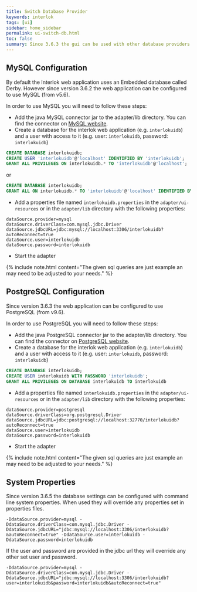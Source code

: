 ```yaml
---
title: Switch Database Provider
keywords: interlok
tags: [ui]
sidebar: home_sidebar
permalink: ui-switch-db.html
toc: false
summary: Since 3.6.3 the gui can be used with other database providers.
---
```


## MySQL Configuration ##

By default the Interlok web application uses an Embedded database called Derby. However since version 3.6.2 the web application can be configured to use MySQL (from v5.6).

In order to use MySQL you will need to follow these steps:

 - Add the java MySQL connector jar to the adapter/lib directory. You can find the connector on [MySQL website](https://dev.mysql.com/downloads/connector/j/).
 - Create a database for the interlok web application (e.g. `interlokuidb`) and a user with access to it (e.g. user: `interlokuidb`, password: `interlokuidb`)

```sql
CREATE DATABASE interlokuidb;
CREATE USER 'interlokuidb'@'localhost' IDENTIFIED BY 'interlokuidb';
GRANT ALL PRIVILEGES ON interlokuidb.* TO 'interlokuidb'@'localhost';
```

or

```sql
CREATE DATABASE interlokuidb;
GRANT ALL ON interlokuidb.* TO 'interlokuidb'@'localhost' IDENTIFIED BY 'interlokuidb';
```

 - Add a properties file named `interlokuidb.properties` in the `adapter/ui-resources` or in the `adapter/lib` directory with the following properties:

```properties
dataSource.provider=mysql
dataSource.driverClass=com.mysql.jdbc.Driver
dataSource.jdbcURL=jdbc:mysql://localhost:3306/interlokuidb?autoReconnect=true
dataSource.user=interlokuidb
dataSource.password=interlokuidb
```
 - Start the adapter

{% include note.html content="The given sql queries are just example an may need to be adjusted to your needs." %}

## PostgreSQL Configuration ##

Since version 3.6.3 the web application can be configured to use PostgreSQL (from v9.6).

In order to use PostgreSQL you will need to follow these steps:

 - Add the java PostgreSQL connector jar to the adapter/lib directory. You can find the connector on [PostgreSQL website](https://jdbc.postgresql.org/download.html).
 - Create a database for the interlok web application (e.g. `interlokuidb`) and a user with access to it (e.g. user: `interlokuidb`, password: `interlokuidb`)

```sql
CREATE DATABASE interlokuidb;
CREATE USER interlokuidb WITH PASSWORD 'interlokuidb';
GRANT ALL PRIVILEGES ON DATABASE interlokuidb TO interlokuidb
```
 - Add a properties file named `interlokuidb.properties` in the `adapter/ui-resources` or in the `adapter/lib` directory with the following properties:

```properties
dataSource.provider=postgresql
dataSource.driverClass=org.postgresql.Driver
dataSource.jdbcURL=jdbc:postgresql://localhost:32770/interlokuidb?autoReconnect=true
dataSource.user=interlokuidb
dataSource.password=interlokuidb
```
 - Start the adapter

{% include note.html content="The given sql queries are just example an may need to be adjusted to your needs." %}

## System Properties ##

Since version 3.6.5 the database settings can be configured with command line system properties.
When used they will override any properties set in properties files.

```
-DdataSource.provider=mysql -DdataSource.driverClass=com.mysql.jdbc.Driver -DdataSource.jdbcURL="jdbc:mysql://localhost:3306/interlokuidb?&autoReconnect=true" -DdataSource.user=interlokuidb -DdataSource.password=interlokuidb
```

If the user and password are provided in the jdbc url they will override any other set user and password.

```
-DdataSource.provider=mysql -DdataSource.driverClass=com.mysql.jdbc.Driver -DdataSource.jdbcURL="jdbc:mysql://localhost:3306/interlokuidb?user=interlokuidb&password=interlokuidb&autoReconnect=true"
```
